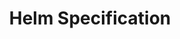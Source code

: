 ---
title: "Helm Specification"
keywords: 'kubernetes, kubesphere, air gapped, installation'
description: ''


weight: 14420
---